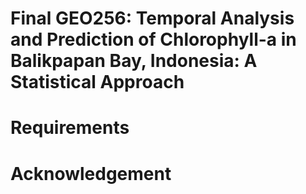 # Final GEO256:  Temporal Analysis and Prediction of Chlorophyll-a in Balikpapan Bay, Indonesia: A Statistical Approach

# Requirements

# Acknowledgement
